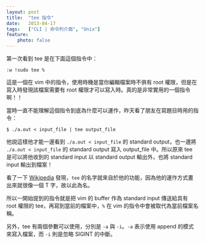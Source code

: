```yaml
---
layout: post
title:  "tee 指令"
date:   2013-04-17
tags:   ["CLI | 命令列介面", "Unix"]
feature:
    photo: false
---
```


第一次看到 tee 是在下面這個指令中：

```
:w !sudo tee %
```
	
這是一個在 vim 中的指令，使用時機是當你編輯檔案時不俱有 root 權限，但是在寫入時發現該檔案需要有 root 權限才可以寫入時。真的是非常實用的一個指令啊！！

當時一直不能理解這個指令到底為什麼可以運作，昨天看了朋友在寫題目時用的指令：

```
$ ./a.out < input_file | tee output_file
```
	
他說這樣他才能一邊看到 `./a.out < input_file` 的 standard output，也一邊將 `./a.out < input_file` 的 standard output 寫入 output_file 中。所以原來 tee 是可以將他收到的 standard input 以 standard output 輸出外，也將 standard input 輸出到檔案！

看了一下 [Wikipedia](https://zh.wikipedia.org/wiki/Tee) 發現，`tee` 的名字就來自於他的功能，因為他的運作方式畫出來就很像一個 T 字，故以此為名。

所以一開始提到的指令就是把 vim 的 buffer 作為 standard input 傳送給具有 root 權限的 tee，再寫到當前的檔案中，`%` 在 vim 的指令中會被取代為當前檔案名稱。

另外，tee 有兩個參數可以使用，分別是 `-a` 與 `-i`。`-a` 表示使用 append 的模式來寫入檔案，而 `-i` 則是忽略 SIGINT 的中斷。
